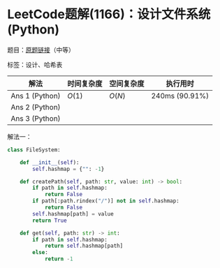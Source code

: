 # LeetCode题解(1166)：设计文件系统(Python)

题目：[原题链接](https://leetcode-cn.com/problems/design-file-system/)（中等）

标签：设计、哈希表

| 解法           | 时间复杂度 | 空间复杂度 | 执行用时       |
| -------------- | ---------- | ---------- | -------------- |
| Ans 1 (Python) | $O(1)$     | $O(N)$     | 240ms (90.91%) |
| Ans 2 (Python) |            |            |                |
| Ans 3 (Python) |            |            |                |

解法一：

```python
class FileSystem:

    def __init__(self):
        self.hashmap = {"": -1}

    def createPath(self, path: str, value: int) -> bool:
        if path in self.hashmap:
            return False
        if path[:path.rindex("/")] not in self.hashmap:
            return False
        self.hashmap[path] = value
        return True

    def get(self, path: str) -> int:
        if path in self.hashmap:
            return self.hashmap[path]
        else:
            return -1
```


